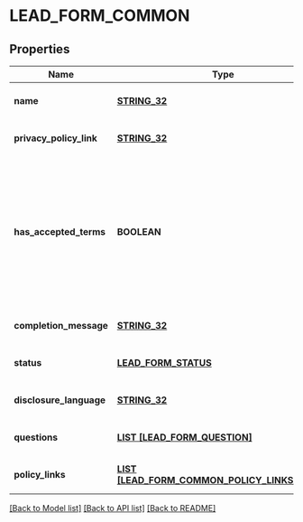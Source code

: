 # LEAD_FORM_COMMON

## Properties
Name | Type | Description | Notes
------------ | ------------- | ------------- | -------------
**name** | [**STRING_32**](STRING_32.md) | Internal name of the lead form. | [optional] [default to null]
**privacy_policy_link** | [**STRING_32**](STRING_32.md) | A link to the advertiser&#39;s privacy policy. This will be included in the lead form&#39;s disclosure language. | [optional] [default to null]
**has_accepted_terms** | **BOOLEAN** | Whether the advertiser has accepted Pinterest&#39;s terms of service for creating a lead ad.  By sending us TRUE for this parameter, you agree that (i) you will use any personal information received in compliance with the privacy policy you share with Pinterest, and (ii) you will comply with Pinterest&#39;s &lt;a href&#x3D;\&quot;https://policy.pinterest.com/en/lead-ad-terms\&quot;&gt;Lead Ad Terms&lt;/a&gt;. As a reminder, all advertising on Pinterest is subject to the &lt;a href&#x3D;\&quot;https://business.pinterest.com/en/pinterest-advertising-services-agreement/\&quot;&gt;Pinterest Advertising Services Agreement&lt;/a&gt; or an equivalent agreement as set forth on an IO | [optional] [default to null]
**completion_message** | [**STRING_32**](STRING_32.md) | A message for people who complete the form to let them know what happens next. | [optional] [default to null]
**status** | [**LEAD_FORM_STATUS**](LeadFormStatus.md) |  | [optional] [default to null]
**disclosure_language** | [**STRING_32**](STRING_32.md) | Additional disclosure language to be included in the lead form. | [optional] [default to null]
**questions** | [**LIST [LEAD_FORM_QUESTION]**](LeadFormQuestion.md) | List of questions to be displayed on the lead form. | [optional] [default to null]
**policy_links** | [**LIST [LEAD_FORM_COMMON_POLICY_LINKS_INNER]**](LeadFormCommon_policy_links_inner.md) | List of additional policy links to be displayed on the lead form. | [optional] [default to null]

[[Back to Model list]](../README.md#documentation-for-models) [[Back to API list]](../README.md#documentation-for-api-endpoints) [[Back to README]](../README.md)


